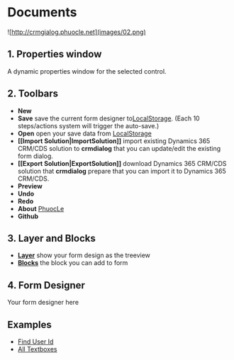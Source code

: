 # Documents

![http://crmgialog.phuocle.net](images/02.png)

## 1. Properties window

A dynamic properties window for the selected control.

## 2. Toolbars

- **New**
- **Save** save the current form designer to[LocalStorage](https://en.wikipedia.org/wiki/Local_storage). (Each 10 steps/actions system will trigger the auto-save.)
- **Open** open your save data from [LocalStorage](https://en.wikipedia.org/wiki/Local_storage)
- **[[Import Solution|ImportSolution]]** import existing Dynamics 365 CRM/CDS solution to **crmdialog** that you can update/edit the existing form dialog.
- **[[Export Solution|ExportSolution]]** download Dynamics 365 CRM/CDS solution that **crmdialog** prepare that you can import it to Dynamics 365 CRM/CDS.
- **Preview**
- **Undo**
- **Redo**
- **About** [PhuocLe](https://www.phuocle.net)
- **Github**

## 3. Layer and Blocks

- **[Layer](others/Layer)** show your form design as the treeview
- **[Blocks](blocks/Blocks)** the block you can add to form

## 4. Form Designer

Your form designer here

## Examples

- [Find User Id](../examples/example01)
- [All Textboxes](../examples/example02)

